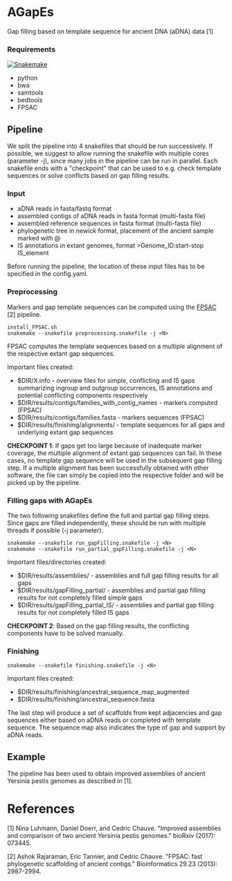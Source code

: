 # AGapEs
Gap filling based on template sequence for ancient DNA (aDNA) data [1]

### Requirements

[![Snakemake](https://img.shields.io/badge/snakemake-≥3.5.2-brightgreen.svg?style=flat-square)](http://snakemake.bitbucket.org)
* python
* bwa
* samtools
* bedtools
* FPSAC

## Pipeline
We split the pipeline into 4 snakefiles that should be run successively. If possible, we suggest to allow running the snakefile with multiple cores (parameter -j), since many jobs in the pipeline can be run in parallel.
Each snakefile ends with a "checkpoint" that can be used to e.g. check template sequences or solve conflicts based on gap filling results.

### Input
* aDNA reads in fasta/fastq format
* assembled contigs of aDNA reads in fasta format (multi-fasta file)
* assembled reference sequences in fasta format (multi-fasta file)
* phylogenetic tree in newick format, placement of the ancient sample marked with @
* IS annotations in extant genomes, format >Genome_ID:start-stop IS_element

Before running the pipeline, the location of these input files has to be specified in the config.yaml.

### Preprocessing

Markers and gap template sequences can be computed using the [FPSAC](https://github.com/cchauve/FPSAC) [2] pipeline. 

```
install_FPSAC.sh
snakemake --snakefile preprocessing.snakefile -j <N>
```

FPSAC computes the template sequences based on a multiple alignment of the respective extant gap sequences. 

Important files created:
* $DIR/X.info - overview files for simple, conflicting and IS gaps summarizing ingroup and outgroup occurrences, IS annotations and potential conflicting components respectively
* $DIR/results/contigs/families_with_contig_names - markers computed (FPSAC) 
* $DIR/results/contigs/families.fasta - markers sequences (FPSAC)
* $DIR/results/finishing/alignments/ - template sequences for all gaps and underlying extant gap sequences

**CHECKPOINT 1**:
If gaps get too large because of inadequate marker coverage, the multiple alignment of extant gap sequences can fail. In these cases, no template gap sequence will be used in the subsequent gap filling step. If a multiple alignment has been successfully obtained with other software, the file can simply be copied into the respective folder and will be picked up by the pipeline.



### Filling gaps with AGapEs

The two following snakefiles define the full and partial gap filling steps. Since gaps are filled independently, these should be run with multiple threads if possible (-j parameter).

```
snakemake --snakefile run_gapFilling.snakefile -j <N>
snakemake --snakefile run_partial_gapFilling.snakefile -j <N>
```
Important files/directories created:
* $DIR/results/assemblies/ - assemblies and full gap filling results for all gaps
* $DIR/results/gapFilling_partial/ - assemblies and partial gap filling results for not completely filled simple gaps
* $DIR/results/gapFilling_partial_IS/ - assemblies and partial gap filling results for not completely filled IS gaps

**CHECKPOINT 2**: 
Based on the gap filling results, the conflicting components have to be solved manually. 

### Finishing

```
snakemake --snakefile finishing.snakefile -j <N>
```
Important files created:
* $DIR/results/finishing/ancestral_sequence_map_augmented
* $DIR/results/finishing/ancestral_sequence.fasta

The last step will produce a set of scaffolds from kept adjacencies and gap sequences either based on aDNA reads or completed with template sequence. The sequence map also indicates the type of gap and support by aDNA reads.


## Example

The pipeline has been used to obtain improved assemblies of ancient Yersinia pestis genomes as described in [1]. 





# References
[1] Nina Luhmann, Daniel Doerr, and Cedric Chauve. "Improved assemblies and comparison of two ancient Yersinia pestis genomes." bioRxiv (2017): 073445.

[2] Ashok Rajaraman, Eric Tannier, and Cedric Chauve. "FPSAC: fast phylogenetic scaffolding of ancient contigs." Bioinformatics 29.23 (2013): 2987-2994.
